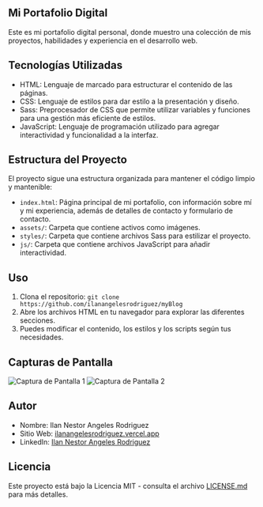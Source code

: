 ## Mi Portafolio Digital

Este es mi portafolio digital personal, donde muestro una colección de mis proyectos, habilidades y experiencia en el desarrollo web.

## Tecnologías Utilizadas

- HTML: Lenguaje de marcado para estructurar el contenido de las páginas.
- CSS: Lenguaje de estilos para dar estilo a la presentación y diseño.
- Sass: Preprocesador de CSS que permite utilizar variables y funciones para una gestión más eficiente de estilos.
- JavaScript: Lenguaje de programación utilizado para agregar interactividad y funcionalidad a la interfaz.

## Estructura del Proyecto

El proyecto sigue una estructura organizada para mantener el código limpio y mantenible:

- `index.html`: Página principal de mi portafolio, con información sobre mí y mi experiencia, además de detalles de contacto y formulario de contacto.
- `assets/`: Carpeta que contiene activos como imágenes.
- `styles/`: Carpeta que contiene archivos Sass para estilizar el proyecto.
- `js/`: Carpeta que contiene archivos JavaScript para añadir interactividad.

## Uso

1. Clona el repositorio: `git clone https://github.com/ilanangelesrodriguez/myBlog`
2. Abre los archivos HTML en tu navegador para explorar las diferentes secciones.
3. Puedes modificar el contenido, los estilos y los scripts según tus necesidades.

## Capturas de Pantalla

![Captura de Pantalla 1](/screenshots/screenshot1.png)
![Captura de Pantalla 2](/screenshots/screenshot2.png)

## Autor

- Nombre: Ilan Nestor Angeles Rodriguez
- Sitio Web: [ilanangelesrodriguez.vercel.app](https://ilanangelesrodriguez.vercel.app/)
- LinkedIn: [Ilan Nestor Angeles Rodriguez](https://www.linkedin.com/in/ilannestorangelesrodriguez/)

## Licencia

Este proyecto está bajo la Licencia MIT - consulta el archivo [LICENSE.md](LICENSE.md) para más detalles.